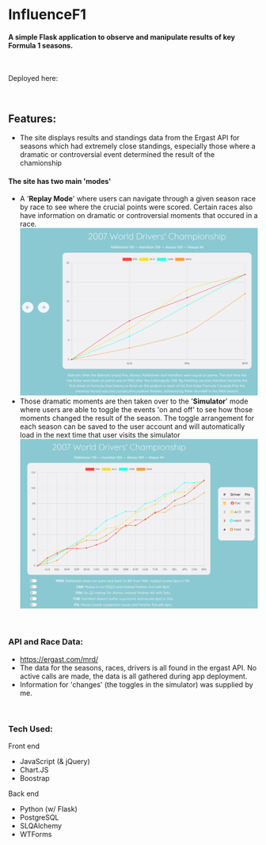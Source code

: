 # InfluenceF1

#### **A simple Flask application to observe and manipulate results of key Formula 1 seasons.**
<p>&nbsp;</p>
Deployed here:  
<p>&nbsp;</p>

## **Features:**
 * The site displays results and standings data from the Ergast API for seasons which had extremely close standings, especially those where a dramatic or controversial event determined the result of the chamionship
 #### The site has two main 'modes'
 - A '**Replay Mode**' where users can navigate through a given season race by race to see where the crucial points were scored. Certain races also have information on dramatic or controversial moments that occured in a race.
 ![Image of InfluenceF1](static/images/replay-screenshot.jpg "InfluenceF1")
 - Those dramatic moments are then taken over to the '**Simulator**' mode where users are able to toggle the events 'on and off' to see how those moments changed the result of the season. The toggle arrangement for each season can be saved to the user account and will automatically load in the next time that user visits the simulator
 ![Image of InfluenceF1](static/images/sim-screenshot.jpg "InfluenceF1")

<p>&nbsp;</p>

### **API and Race Data:** 
* https://ergast.com/mrd/
* The data for the seasons, races, drivers is all found in the ergast API. No active calls are made, the data is all gathered during app deployment. 
* Information for 'changes' (the toggles in the simulator) was supplied by me.

<p>&nbsp;</p>

### **Tech Used:**
Front end 
- JavaScript (& jQuery)
- Chart.JS
- Boostrap

Back end 
- Python (w/ Flask)
- PostgreSQL
- SLQAlchemy
- WTForms
